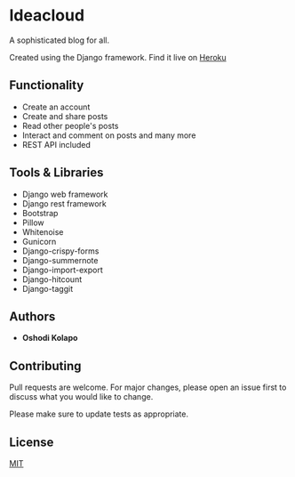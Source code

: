 # Ideacloud

A sophisticated blog for all.

Created using the Django framework. Find it live on [Heroku](https://ideacloud9.herokuapp.com/)

## Functionality

* Create an account
* Create and share posts
* Read other people's posts
* Interact and comment on posts and many more
* REST API included

## Tools & Libraries
* Django web framework
* Django rest framework
* Bootstrap
* Pillow
* Whitenoise
* Gunicorn
* Django-crispy-forms
* Django-summernote
* Django-import-export
* Django-hitcount
* Django-taggit

## Authors

* **Oshodi Kolapo**

## Contributing
Pull requests are welcome. For major changes, please open an issue first to discuss what you would like to change.

Please make sure to update tests as appropriate.

## License
[MIT](https://choosealicense.com/licenses/mit/)